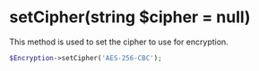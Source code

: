 # setCipher(string $cipher = null)
This method is used to set the cipher to use for encryption.

```php
$Encryption->setCipher('AES-256-CBC');
```
